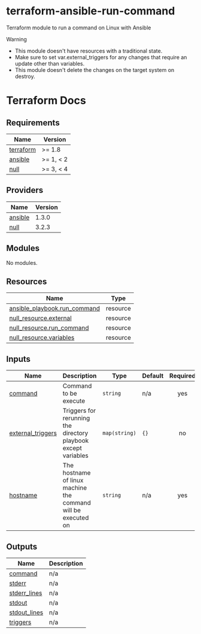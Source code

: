 # terraform-ansible-run-command
Terraform module to run a command on Linux with Ansible

> [!Warning]
> * This module doesn't have resources with a traditional state.
> * Make sure to set var.external_triggers for any changes that require an update other than variables.
> * This module doesn't delete the changes on the target system on destroy.

# Terraform Docs

<!-- BEGIN_TF_DOCS -->
## Requirements

| Name | Version |
|------|---------|
| <a name="requirement_terraform"></a> [terraform](#requirement\_terraform) | >= 1.8 |
| <a name="requirement_ansible"></a> [ansible](#requirement\_ansible) | >= 1, < 2 |
| <a name="requirement_null"></a> [null](#requirement\_null) | >= 3, < 4 |

## Providers

| Name | Version |
|------|---------|
| <a name="provider_ansible"></a> [ansible](#provider\_ansible) | 1.3.0 |
| <a name="provider_null"></a> [null](#provider\_null) | 3.2.3 |

## Modules

No modules.

## Resources

| Name | Type |
|------|------|
| [ansible_playbook.run_command](https://registry.terraform.io/providers/ansible/ansible/latest/docs/resources/playbook) | resource |
| [null_resource.external](https://registry.terraform.io/providers/hashicorp/null/latest/docs/resources/resource) | resource |
| [null_resource.run_command](https://registry.terraform.io/providers/hashicorp/null/latest/docs/resources/resource) | resource |
| [null_resource.variables](https://registry.terraform.io/providers/hashicorp/null/latest/docs/resources/resource) | resource |

## Inputs

| Name | Description | Type | Default | Required |
|------|-------------|------|---------|:--------:|
| <a name="input_command"></a> [command](#input\_command) | Command to be execute | `string` | n/a | yes |
| <a name="input_external_triggers"></a> [external\_triggers](#input\_external\_triggers) | Triggers for rerunning the directory playbook except variables | `map(string)` | `{}` | no |
| <a name="input_hostname"></a> [hostname](#input\_hostname) | The hostname of linux machine the command will be executed on | `string` | n/a | yes |

## Outputs

| Name | Description |
|------|-------------|
| <a name="output_command"></a> [command](#output\_command) | n/a |
| <a name="output_stderr"></a> [stderr](#output\_stderr) | n/a |
| <a name="output_stderr_lines"></a> [stderr\_lines](#output\_stderr\_lines) | n/a |
| <a name="output_stdout"></a> [stdout](#output\_stdout) | n/a |
| <a name="output_stdout_lines"></a> [stdout\_lines](#output\_stdout\_lines) | n/a |
| <a name="output_triggers"></a> [triggers](#output\_triggers) | n/a |
<!-- END_TF_DOCS -->

